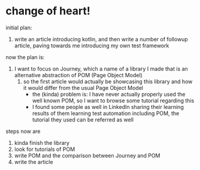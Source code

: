 # change of heart!

initial plan:
1. write an article introducing kotlin, and then write a number of followup article, paving towards me introducing my own test framework

now the plan is:
1. I want to focus on Journey, which a name of a library I made that is an alternative abstraction of POM (Page Object Model)
   1. so the first article would actually be showcasing this library and how it would differ from the usual Page Object Model 
        - the (kinda) problem is: I have never actually properly used the well known POM, so I want to browse some tutorial regarding this
        - I found some people as well in LinkedIn sharing their learning results of them learning test automation including POM, the tutorial they used can be referred as well 

steps now are
1. kinda finish the library
2. look for tutorials of POM
3. write POM and the comparison between Journey and POM
4. write the article



